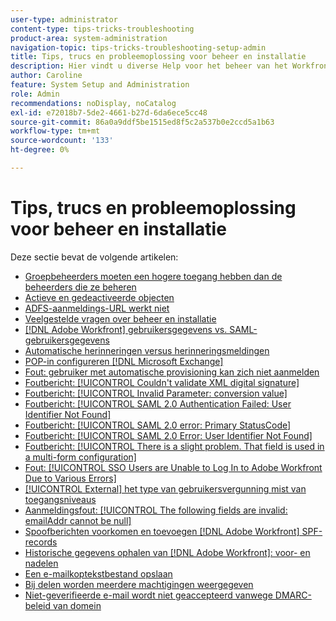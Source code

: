 ```yaml
---
user-type: administrator
content-type: tips-tricks-troubleshooting
product-area: system-administration
navigation-topic: tips-tricks-troubleshooting-setup-admin
title: Tips, trucs en probleemoplossing voor beheer en installatie
description: Hier vindt u diverse Help voor het beheer van het Workfront-systeem van uw organisatie.
author: Caroline
feature: System Setup and Administration
role: Admin
recommendations: noDisplay, noCatalog
exl-id: e72018b7-5de2-4661-b27d-6da6ece5cc48
source-git-commit: 86a0a9ddf5be1515ed8f5c2a537b0e2ccd5a1b63
workflow-type: tm+mt
source-wordcount: '133'
ht-degree: 0%

---
```


# Tips, trucs en probleemoplossing voor beheer en installatie

Deze sectie bevat de volgende artikelen:

* [Groepbeheerders moeten een hogere toegang hebben dan de beheerders die ze beheren](/help/quicksilver/administration-and-setup/tips-tricks-and-troubleshooting/group-admin-access-level.md)
* [Actieve en gedeactiveerde objecten](../../administration-and-setup/tips-tricks-and-troubleshooting/acitve-and-deactivated-objects.md)
* [ADFS-aanmeldings-URL werkt niet](../../administration-and-setup/tips-tricks-and-troubleshooting/adfs-logout-url-doesnt-work.md)
* [Veelgestelde vragen over beheer en installatie](../../administration-and-setup/tips-tricks-and-troubleshooting/admin-and-setup-faq.md)
* [[!DNL Adobe Workfront] gebruikersgegevens vs. SAML-gebruikersgegevens](../../administration-and-setup/tips-tricks-and-troubleshooting/wf-user-credentials-vs-saml-user-credentials.md)
* [Automatische herinneringen versus herinneringsmeldingen](../../administration-and-setup/tips-tricks-and-troubleshooting/auto-reminders-vs-reminder-notifications.md)
* [POP-in configureren [!DNL Microsoft Exchange]](../../administration-and-setup/tips-tricks-and-troubleshooting/configure-pop-ms-exchange.md)
* [Fout: gebruiker met automatische provisioning kan zich niet aanmelden](../../administration-and-setup/tips-tricks-and-troubleshooting/error-auto-provisioned-user-cant-log-in.md)
* [Foutbericht: [!UICONTROL Couldn't validate XML digital signature]](../../administration-and-setup/tips-tricks-and-troubleshooting/error-message-couldnt-validate-xml-digital-signature.md)
* [Foutbericht: [!UICONTROL Invalid Parameter: conversion value]](../../administration-and-setup/tips-tricks-and-troubleshooting/error-message-invalid-parameter-conversion-value.md)
* [Foutbericht: [!UICONTROL SAML 2.0 Authentication Failed: User Identifier Not Found]](../../administration-and-setup/tips-tricks-and-troubleshooting/error-message-saml-2-auth-failed-userid-not-found.md)
* [Foutbericht: [!UICONTROL SAML 2.0 error: Primary StatusCode]](../../administration-and-setup/tips-tricks-and-troubleshooting/error-message-saml-2-error-primary-statuscode.md)
* [Foutbericht: [!UICONTROL SAML 2.0 Error: User Identifier Not Found]](../../administration-and-setup/tips-tricks-and-troubleshooting/error-message-saml-2-error-user-identifier-not-found.md)
* [Foutbericht: [!UICONTROL There is a slight problem. That field is used in a multi-form configuration]](../../administration-and-setup/tips-tricks-and-troubleshooting/error-message-field-used-in-multi-form-config.md)
* [Fout: [!UICONTROL SSO Users are Unable to Log In to Adobe Workfront Due to Various Errors]](../../administration-and-setup/tips-tricks-and-troubleshooting/error-sso-users-unable-log-in-various-errors.md)
* [[!UICONTROL External] het type van gebruikersvergunning mist van toegangsniveaus](../../administration-and-setup/tips-tricks-and-troubleshooting/external-user-license-type-missing-from-access-levels.md)
* [Aanmeldingsfout: [!UICONTROL The following fields are invalid: emailAddr cannot be null]](../../administration-and-setup/tips-tricks-and-troubleshooting/login-error-following-field-invalid-emailaddr-cant-be-null.md)
* [Spoofberichten voorkomen en toevoegen [!DNL Adobe Workfront] SPF-records](../../administration-and-setup/tips-tricks-and-troubleshooting/prevent-spoofing-add-wf-spf-records.md)
* [Historische gegevens ophalen van [!DNL Adobe Workfront]: voor- en nadelen](../../administration-and-setup/tips-tricks-and-troubleshooting/how-to-get-data-out-of-wf.md)
* [Een e-mailkoptekstbestand opslaan](../../administration-and-setup/tips-tricks-and-troubleshooting/save-an-email-header-file.md)
* [Bij delen worden meerdere machtigingen weergegeven](../../administration-and-setup/tips-tricks-and-troubleshooting/sharing-shows-more-than-1-permission.md)
* [Niet-geverifieerde e-mail wordt niet geaccepteerd vanwege DMARC-beleid van domein](../../administration-and-setup/tips-tricks-and-troubleshooting/unauthenticated-email-not-accepted-domains-dmarc-policy.md)

